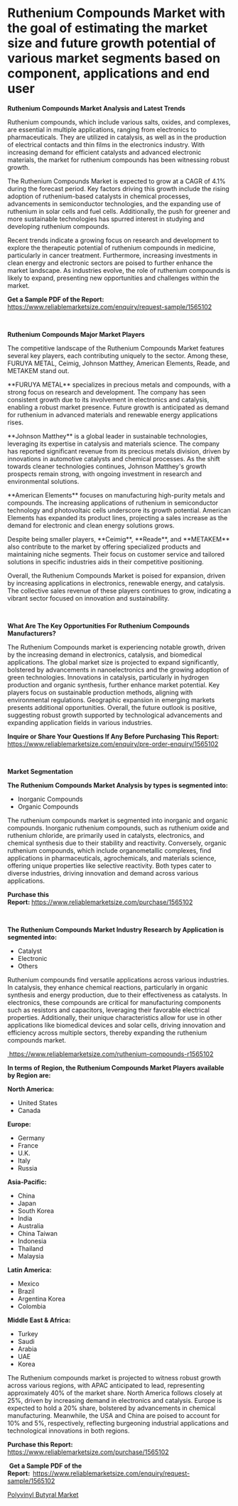 <p><h1>Ruthenium Compounds Market with the goal of estimating the market size and future growth potential of various market segments based on component, applications and end user</h1></p><p><strong>Ruthenium Compounds Market Analysis and Latest Trends</strong></p>
<p><p>Ruthenium compounds, which include various salts, oxides, and complexes, are essential in multiple applications, ranging from electronics to pharmaceuticals. They are utilized in catalysis, as well as in the production of electrical contacts and thin films in the electronics industry. With increasing demand for efficient catalysts and advanced electronic materials, the market for ruthenium compounds has been witnessing robust growth.</p><p>The Ruthenium Compounds Market is expected to grow at a CAGR of 4.1% during the forecast period. Key factors driving this growth include the rising adoption of ruthenium-based catalysts in chemical processes, advancements in semiconductor technologies, and the expanding use of ruthenium in solar cells and fuel cells. Additionally, the push for greener and more sustainable technologies has spurred interest in studying and developing ruthenium compounds.</p><p>Recent trends indicate a growing focus on research and development to explore the therapeutic potential of ruthenium compounds in medicine, particularly in cancer treatment. Furthermore, increasing investments in clean energy and electronic sectors are poised to further enhance the market landscape. As industries evolve, the role of ruthenium compounds is likely to expand, presenting new opportunities and challenges within the market.</p></p>
<p><strong>Get a Sample PDF of the Report:&nbsp;</strong> <a href="https://www.reliablemarketsize.com/enquiry/request-sample/1565102?utm_campaign=3516&utm_medium=2&utm_source=Github&utm_content=ia&utm_term=02042025&utm_id=ruthenium-compounds">https://www.reliablemarketsize.com/enquiry/request-sample/1565102</a></p>
<p>&nbsp;</p>
<p><strong>Ruthenium Compounds Major Market Players</strong></p>
<p><p>The competitive landscape of the Ruthenium Compounds Market features several key players, each contributing uniquely to the sector. Among these, FURUYA METAL, Ceimig, Johnson Matthey, American Elements, Reade, and METAKEM stand out.</p><p>**FURUYA METAL** specializes in precious metals and compounds, with a strong focus on research and development. The company has seen consistent growth due to its involvement in electronics and catalysis, enabling a robust market presence. Future growth is anticipated as demand for ruthenium in advanced materials and renewable energy applications rises.</p><p>**Johnson Matthey** is a global leader in sustainable technologies, leveraging its expertise in catalysis and materials science. The company has reported significant revenue from its precious metals division, driven by innovations in automotive catalysts and chemical processes. As the shift towards cleaner technologies continues, Johnson Matthey's growth prospects remain strong, with ongoing investment in research and environmental solutions.</p><p>**American Elements** focuses on manufacturing high-purity metals and compounds. The increasing applications of ruthenium in semiconductor technology and photovoltaic cells underscore its growth potential. American Elements has expanded its product lines, projecting a sales increase as the demand for electronic and clean energy solutions grows.</p><p>Despite being smaller players, **Ceimig**, **Reade**, and **METAKEM** also contribute to the market by offering specialized products and maintaining niche segments. Their focus on customer service and tailored solutions in specific industries aids in their competitive positioning.</p><p>Overall, the Ruthenium Compounds Market is poised for expansion, driven by increasing applications in electronics, renewable energy, and catalysis. The collective sales revenue of these players continues to grow, indicating a vibrant sector focused on innovation and sustainability.</p></p>
<p>&nbsp;</p>
<p><strong>What Are The Key Opportunities For Ruthenium Compounds Manufacturers?</strong></p>
<p><p>The Ruthenium Compounds market is experiencing notable growth, driven by the increasing demand in electronics, catalysis, and biomedical applications. The global market size is projected to expand significantly, bolstered by advancements in nanoelectronics and the growing adoption of green technologies. Innovations in catalysis, particularly in hydrogen production and organic synthesis, further enhance market potential. Key players focus on sustainable production methods, aligning with environmental regulations. Geographic expansion in emerging markets presents additional opportunities. Overall, the future outlook is positive, suggesting robust growth supported by technological advancements and expanding application fields in various industries.</p></p>
<p><strong>Inquire or Share Your Questions If Any Before Purchasing This Report:</strong> <a href="https://www.reliablemarketsize.com/enquiry/pre-order-enquiry/1565102?utm_campaign=3516&utm_medium=2&utm_source=Github&utm_content=ia&utm_term=02042025&utm_id=ruthenium-compounds">https://www.reliablemarketsize.com/enquiry/pre-order-enquiry/1565102</a></p>
<p>&nbsp;</p>
<p><strong>Market Segmentation</strong></p>
<p><strong>The Ruthenium Compounds Market Analysis by types is segmented into:</strong></p>
<p><ul><li>Inorganic Compounds</li><li>Organic Compounds</li></ul></p>
<p><p>The ruthenium compounds market is segmented into inorganic and organic compounds. Inorganic ruthenium compounds, such as ruthenium oxide and ruthenium chloride, are primarily used in catalysts, electronics, and chemical synthesis due to their stability and reactivity. Conversely, organic ruthenium compounds, which include organometallic complexes, find applications in pharmaceuticals, agrochemicals, and materials science, offering unique properties like selective reactivity. Both types cater to diverse industries, driving innovation and demand across various applications.</p></p>
<p><strong>Purchase this Report:&nbsp;</strong><a href="https://www.reliablemarketsize.com/purchase/1565102?utm_campaign=3516&utm_medium=2&utm_source=Github&utm_content=ia&utm_term=02042025&utm_id=ruthenium-compounds">https://www.reliablemarketsize.com/purchase/1565102</a></p>
<p>&nbsp;</p>
<p><strong>The Ruthenium Compounds Market Industry Research by Application is segmented into:</strong></p>
<p><ul><li>Catalyst</li><li>Electronic</li><li>Others</li></ul></p>
<p><p>Ruthenium compounds find versatile applications across various industries. In catalysis, they enhance chemical reactions, particularly in organic synthesis and energy production, due to their effectiveness as catalysts. In electronics, these compounds are critical for manufacturing components such as resistors and capacitors, leveraging their favorable electrical properties. Additionally, their unique characteristics allow for use in other applications like biomedical devices and solar cells, driving innovation and efficiency across multiple sectors, thereby expanding the ruthenium compounds market.</p></p>
<p><a href="https://www.reliablemarketsize.com/ruthenium-compounds-r1565102?utm_campaign=3516&utm_medium=2&utm_source=Github&utm_content=ia&utm_term=02042025&utm_id=ruthenium-compounds">&nbsp;https://www.reliablemarketsize.com/ruthenium-compounds-r1565102</a></p>
<p><strong>In terms of Region, the Ruthenium Compounds Market Players available by Region are:</strong></p>
<p>
    <p> <strong> North America: </strong>
        <ul>
            <li>United States</li>
            <li>Canada</li>
        </ul>
        </p> 
    <p> <strong> Europe: </strong>
        <ul>
            <li>Germany</li>
            <li>France</li>
            <li>U.K.</li>
            <li>Italy</li>
            <li>Russia</li>
        </ul>
        </p> 
    <p> <strong> Asia-Pacific: </strong>
        <ul>
            <li>China</li>
            <li>Japan</li>
            <li>South Korea</li>
            <li>India</li>
            <li>Australia</li>
            <li>China Taiwan</li>
            <li>Indonesia</li>
            <li>Thailand</li>
            <li>Malaysia</li>
        </ul>
        </p> 
    <p> <strong> Latin America: </strong>
        <ul>
            <li>Mexico</li>
            <li>Brazil</li>
            <li>Argentina Korea</li>
            <li>Colombia</li>
        </ul>
        </p> 
    <p> <strong> Middle East & Africa: </strong>
        <ul>
            <li>Turkey</li>
            <li>Saudi</li>
            <li>Arabia</li>
            <li>UAE</li>
            <li>Korea</li>
        </ul>
    </p>
    </p>
<p><p>The Ruthenium compounds market is projected to witness robust growth across various regions, with APAC anticipated to lead, representing approximately 40% of the market share. North America follows closely at 25%, driven by increasing demand in electronics and catalysis. Europe is expected to hold a 20% share, bolstered by advancements in chemical manufacturing. Meanwhile, the USA and China are poised to account for 10% and 5%, respectively, reflecting burgeoning industrial applications and technological innovations in both regions.</p></p>
<p><strong>Purchase this Report: </strong><a href="https://www.reliablemarketsize.com/purchase/1565102?utm_campaign=3516&utm_medium=2&utm_source=Github&utm_content=ia&utm_term=02042025&utm_id=ruthenium-compounds">https://www.reliablemarketsize.com/purchase/1565102</a></p>
<p>&nbsp;<strong>Get a Sample PDF of the Report:&nbsp;&nbsp;</strong><a href="https://www.reliablemarketsize.com/enquiry/request-sample/1565102?utm_campaign=3516&utm_medium=2&utm_source=Github&utm_content=ia&utm_term=02042025&utm_id=ruthenium-compounds">https://www.reliablemarketsize.com/enquiry/request-sample/1565102</a></p>
<p><strong></strong></p>
<p><p><a href="https://github.com/braisykhwezi/Market-Research-Report-List-1/blob/main/polyvinyl-butyral-market.md?utm_campaign=3516&utm_medium=2&utm_source=Github&utm_content=ia&utm_term=02042025&utm_id=ruthenium-compounds">Polyvinyl Butyral Market</a></p></p>